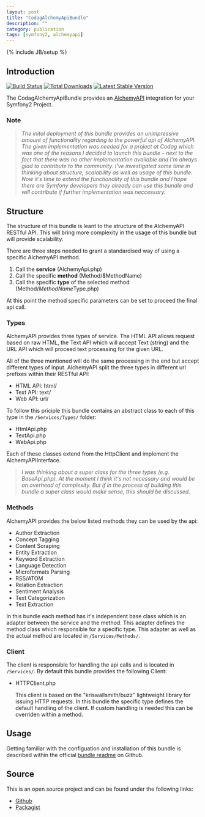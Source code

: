 ```yaml
---
layout: post
title: "CodagAlchemyApiBundle"
description: ""
category: publication
tags: [symfony2, alchemyapi]
---
```

{% include JB/setup %}

## Introduction

[![Build Status](https://travis-ci.org/Codag/AlchemyApiBundle.png?branch=master)](https://travis-ci.org/Codag/AlchemyApiBundle)
[![Total Downloads](https://poser.pugx.org/codag/alchemyapi-bundle/downloads.png)](https://packagist.org/packages/codag/alchemyapi-bundle)
[![Latest Stable Version](https://poser.pugx.org/codag/alchemyapi-bundle/v/stable.png)](https://packagist.org/packages/codag/alchemyapi-bundle)

The CodagAlchemyApiBundle provides an [AlchemyAPI](http://www.alchemyapi.com/) integration for your Symfony2 Project.

### Note

> *The inital deployment of this bundle provides an unimpressive amount of functionality regarding to the powerful api of AlchemyAPI. The given implementation was needed for a project at Codag which was one of the reasons I decided to launch this bundle – next to the fact that there was no other implementation available and I'm always glad to contribute to the community. I've investigated some time in thinking about structure, scalability as well as usage of this bundle. Now it's time to extend the functionality of this bundle and I hope there are Symfony developers they already can use this bundle and will contribute if further implementation was neccessary.*

## Structure

The structure of this bundle is leant to the structure of the AlchemyAPI RESTful API. This will bring more complexity in the usage of this bundle but will provide scalability.

There are three steps needed to grant a standardised way of using a specific AlchemyAPI method. 

1. Call the **service** (AlchemyApi.php)
2. Call the specific **method** (Method/$MethodName)
3. Call the specific **type** of the selected method (Method/$MethodName$Type.php)

At this point the method specific parameters can be set to proceed the final api call.

### Types

AlchemyAPI provides three types of service. The HTML API allows request based on raw HTML, the Text API which will accept Text (string) and the URL API which will proceed text processing for the given URL. 

All of the three mentioned will do the same processing in the end but accept different types of input. AlchemyAPI split the three types in different url prefixes within their RESTful API:

- HTML API: html/
- Text API: text/
- Web API: url/

To follow this priciple this bundle contains an abstract class to each of this type in the `/Services/Types/` folder:

- HtmlApi.php
- TextApi.php
- WebApi.php

Each of these classes extend from the HttpClient and implement the AlchemyAPIInterface.

> *I was thinking about a super class for the three types (e.g. BaseApi.php). At the moment I think it's not necessary and would be an overhead of complexity. But if in the process of building this bundle a super class would make sense, this should be discussed.*


### Methods

AlchemyAPI provides the below listed methods they can be used by the api:

* Author Extraction
* Concept Tagging
* Content Scraping
* Entity Extraction
* Keyword Extraction
* Language Detection
* Microformats Parsing
* RSS/ATOM
* Relation Extraction
* Sentiment Analysis
* Text Categorization
* Text Extraction

In this bundle each method has it's independent base class which is an adapter between the service and the method. This adapter defines the method class which responsible for a specific type. This adapter as well as the actual method are located in `/Services/Methods/`. 


### Client

The client is responsible for handling the api calls and is located in `/Services/`. By default this bundle provides the following Client:

- HTTPClient.php

	This client is based on the "kriswallsmith/buzz" lightweight library for issuing HTTP requests. In this bundle the specific type defines the default handling of the client. If custom handling is needed this can be overriden within a method.

## Usage

Getting familiar with the configuation and installation of this bundle is described within the official [bundle readme](https://github.com/Codag/AlchemyApiBundle) on Github.

## Source

This is an open source project and can be found under the following links:

* [Github](https://github.com/Codag/AlchemyApiBundle)
* [Packagist](https://packagist.org/packages/codag/alchemyapi-bundle)
